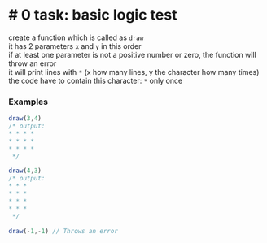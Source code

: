 # # 0 task: basic logic test

create a function which is called as `draw` \
it has 2 parameters `x` and `y` in this order \
if at least one parameter is not a positive number or zero, the function will throw an error \
it will print lines with `*` (x how many lines, y the character how many times) \
the code have to contain this character: `*` only once

### Examples
```ts
draw(3,4)
/* output:
* * * *
* * * *
* * * *
 */
```

```ts
draw(4,3)
/* output:
* * *
* * *
* * *
* * *
 */
```

```ts
draw(-1,-1) // Throws an error
```

